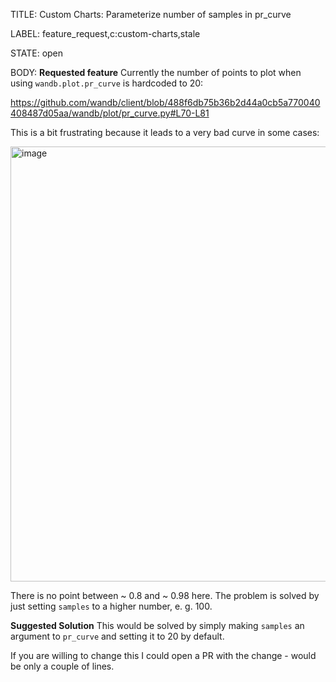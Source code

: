 TITLE:
Custom Charts: Parameterize number of samples in pr_curve

LABEL:
feature_request,c:custom-charts,stale

STATE:
open

BODY:
**Requested feature**
Currently the number of points to plot when using `wandb.plot.pr_curve` is hardcoded to 20:

https://github.com/wandb/client/blob/488f6db75b36b2d44a0cb5a770040408487d05aa/wandb/plot/pr_curve.py#L70-L81

This is a bit frustrating because it leads to a very bad curve in some cases:

<img width="696" alt="image" src="https://user-images.githubusercontent.com/13353204/100371499-24311480-3008-11eb-9aa2-a75bd09182f4.png">


There is no point between ~ 0.8 and ~ 0.98 here. The problem is solved by just setting `samples` to a higher number, e. g. 100.

**Suggested Solution**
This would be solved by simply making `samples` an argument to `pr_curve` and setting it to 20 by default.

If you are willing to change this I could open a PR with the change - would be only a couple of lines.

